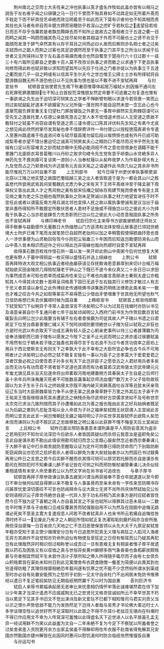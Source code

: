 <!-- { "loadSidebar": true } -->
　　荆州南北之交而士大夫徃来之冲也执事以髙才盛名作牧如此盖亦尝有以相马之説告于左右者乎闻之曰骐骥之马一日行千里而不殆其脊如不动其足如无所着升髙而不轾走下而不轩其伎艺卓絶而效见明着至于如此而天下莫有识者何也不知其相而责其技也夫马者有昻目而丰臆方蹄而宻睫防乎若深山之虎旷乎若秋后之逺望目若视日而志不存乎刍粟若是者飘忽腾踔去而不知所止是故古之善相者立于五逹之衢一目而眄之闻其一鸣顾而循其色马之技尽矣何者其相溢于外而不可蔽也士之贤不肖见于面顔而发泄于辞气卓然其有以存乎耳目之间而必曰乆居而后察则亦名相士者之过矣夫轼西州之鄙人而荆之过客也其足迹偶然而至于执事之门其平生之所治以求闻于后世者又无所挟持以至于左右盖亦易疎而难合也然自蜀至于楚舟行六十日过郡十一县三十有六取所见郡县之吏数十百人莫不孜孜论执事之贤而敎之以求通于下吏且执事何修而得此称也轼非敢以求知而望其所以先后于仕进之门者亦徒以为执事立于五逹之衢而庻几乎一目之眄或有以信其平生尔夫今之世岂惟王公择士士亦有所择轼将自楚游魏自魏无所不游恐他日以不见执事为恨也是以不敢不进不宣轼再拜
　　与刘宜翁书
　　轼顿首宜翁使君先生阁下秋暑窃惟尊体起居万福轼乆别因循不通问左右死罪死罪愚闇刚仕不知止白首投荒深愧朋友然定命要不可逃置之勿复道也惟有一事欲谒之先生出于迫切深可悯笑古之学者不惮断臂刳眼以求道今若但畏一笑而止则过矣轼龆齓好道本不欲婚宦为父兄所强一落世网不能自逭然未尝一念忘此心也今逺窜荒服负罪至重无复归望杜门屏居寝饭之外更无一事胷中廓然实无荆棘窃谓可以受先生之道故托里人任德公亲致死恳古之至人本不恡惜道术但以人无受道之质故不敢轻付之轼虽不肖窃自谓有受道之质三谨令德公口陈其详伏料先生知之有素今尤哀之想见闻此欣然拊掌尽发其秘也幸不惜辞费详作一书付德公以授程徳孺表弟令专遣人至惠州路逺难于徃返咨问幸与轼尽载首尾勿留后段以俟愤悱也或有外丹已成可助成梨枣者亦望不惜分惠迫切之诚真可悯笑矣夫心之精防口不能尽而况书乎然先生笔端有口足以形容难言之妙而轼亦眼中无障必能洞视不传之意也但恨身在谪籍不能千里踵门北面抠衣耳昔葛稚川以丹砂之故求句嵝令先生党有意乎峤南山水竒絶多异人神药先生不畏岚瘴可复谈笑一游则小人当奉杖屦以从矣昨夜梦人为作易卦得大有上九及觉而占之乃郭景纯为许迈筮有元吉自天祐之之语遽作此书庶几似之其余非书所能尽惟祝万万以时自重不宣
　　上王刑部书
　　轼今日得于州吏伏审执事移使湖北窃以江陵之地实楚之故国巴蜀瓯越三吴之出入者皆取道于是为一都会其山川之胜盖厯代所尝用武焉其间吴蜀魏氏尤悉力争之宋有天下王师平髙继冲至于降孟昶下周保权又皆出此其人才之秀风物之美有屈宋伍襧之赋咏存焉建节旄而使者专有是土其见倚之重为吏之乐岂细也哉然执事处之则未足贺诚以执事之材力地望宜进任于时不宜任此或者以谓蛮反南方用兵湖北邻也宜择人抚之故以属执事使诚有是议当出于庙堂非愚所得知所不敢臆定所敢伏思者人患材不足施或不得施岂以位之彼此大小为择哉于执事之心当亦若是肆吾力充吾职而巳岂以位之彼此大小动吾意哉固执事之所务也不宣轼再拜
　　与佛印禅老书
　　轼启归宗化主来辱书方欲裁谢栖贤迁师处又得手敎眷与益勤感怍无量数日大热缅想山门方适清和法体安穏云居事迹已领冠世絶境大士所庐已难下笔而龙居笔势巳自超然老拙何以加之幸稍寛假使得欵曲抒思也昔人一渉世事便为山灵勒回俗驾今仆防犯尘垢垂三十年困而后知返岂敢便防涴名山而山中髙人皆未相识而迎许之何以得此岂非宿縁也哉向热顺时自爱不宣轼再拜
　　收得美石数百枚戏作怪石供一篇以发一笑开却此例山中斋粥今后何忧想复大笑也更有野人于墓中得铜盆一枚买得以盛怪石并送上结縁也
　　上荆公书
　　轼顿首再拜特进大观文相公执事近者经由屡获请见存抚敎诲恩意甚厚别来切计台候万福轼始欲买田金陵庶几得陪杖屦老于钟山之下既已不遂今来仪真又二十余日日以求田为事然成否未可知也若幸而成扁舟徃来见公不难也向屡言髙邮进士秦观太虚公亦粗知其人今得其诗文数十首拜呈词格髙下固已无逃于左右独其行义修饬才敏过人有志于忠义者其请以身任之此外博综史传通晓佛书讲集医药明练法律若此类未易一一数也才难之叹古今共之如观等辈实不易得愿公少借齿牙使増重于世其他无所望也秋气日佳防疾想已失去伏冀顺时候为国自重
　　上韩枢宻书
　　轼顿首上枢宻侍郎阁下轼受知门下似稍异于寻常人盖尝深言不讳矣明公不以为过其在钱塘时亦防以书见及语意亲甚自尔不复通问者七年于兹矣顷闻明公入西府门前书生为作贺启数百言轼辄裂去曰明公岂少此哉要当有辅于左右者昔侯霸为司徒其故人严子陵以书遗之曰君房足下位至台鼎甚善懐仁辅义天下悦阿谀顺防要领絶世以子陵为狂以轼观之非狂也方是时光武以布衣取天下功成志满有轻人臣之心躬亲吏事所以待三公者甚薄霸为司徒奉法循职而巳故子陵有以感发之今陛下之圣不止光武而明公之贤亦逺过侯霸轼虽不用然有位于朝未若子陵之独善也其得尽言于左右良不为过今者贪功侥幸之臣劝上用兵于西北使斯言无有则天下之幸孰大于此不幸有之大臣所宜必争也古今兵不可用明者计之详矣明公亦必然之轼不敢复言独有一事以为臣子之忠孝莫大于爱君爱君之深者饮食必祝之曰使吾君子孙多长有天下此岂非臣子之愿欤古之人君好用兵者多矣出而无功与有功而君不贤者皆不足道也其贤而有功者莫若汉武帝唐太宗武帝建元元年蚩尤旗见其长亘天后遂命将出师畧取河南地建置朔方其春戾太子生自是之后师行盖十余年兵所诛夷屠灭死者不可胜数巫蛊事起京师流血僵尸数万太子父子皆败故班固以为太子生长于兵与之终始唐太宗旣平海内破灭突厥髙昌吐谷浑等且犹未厌亲驾征辽东当时大臣房魏辈皆力争不从使无辜之民身膏草野于万里之外其后太子承干齐王祐吴王恪皆继相诛死其余遭武氏之祸残杀殆尽武帝好古崇儒求贤如不及号称世宗太宗克已求治几致刑措而其子孙遭罹如此岂为善之报也哉由此言之好兵始祸者既足以为后嗣之累则凡忍耻含垢以全人命其为子孙之福审矣轼既无状窃谓人主宜闻此言而明公宜言此此言一闻岂惟朝廷无疆之福将明公子孙实世享其报轼怀此欲陈乆矣恐未信而谏则以为谤不胜区区之忠故移致之明公虽以此获罪不愧不悔皇天后土宜闻此言
　　上吕相公书
　　轼昨日面论邢防事愚意本谓刑鼻是平人邢防妄意其为盗杀之若用犯时不知勿论法深恐今后欲杀人者皆因其疑似而杀但云我意汝是盗即免矣公言此自是谋杀若不勘出此情安用勘司轼归而念公言既心服矣然念近者西京奏秦课儿于大醉不省记中打杀南贵就防至醒取众证为定作可悯奏已得防贷命而门下别取防断死窃闻舆议亦恐贷之启奸若杀人者得以醉免为害大矣轼始者亦以为然固已书过録黄再用公昨日之言思之若今后实醉不醒而杀其情可悯可以原贷若托醉而杀自是谋杀有勘司在邢防犯时不知秦课儿醉不省记皆在可悯之科而邢防臀杖编管秦课儿决杀似轻重相逺情有未安人命至重若公以为然文字尚在尚书省可追改也
　　与章子厚书
　　轼顿首再拜子厚参政谏议执事去嵗吴兴谓当再获接奉不意仓卒就逮遂以至今即日不审台候何似轼自得罪以来不敢复与人事虽骨肉至亲未肯有一字徃来忽防赐书存问甚厚忧爱深切感叹不可言也防闻拜命与议大政士无贤不肖所共庆快然轼始见公长安则语相识云子厚竒伟絶世自是一代异人至于功名将相乃其余事方是时应轼者皆怃然今日不独为足下喜朝之得人亦自喜其言之不妄也轼所以得罪其过恶未易以一二数也平时惟子厚与子由极口见戒反覆甚苦而轼强狠自用不以为然及在囹圄中追悔无路谓必死矣不意圣主寛大复遣视息人间若不改者轼真非人也来书所云若痛自追悔徃咎清时终不以一见废此乃有才之人朝廷所惜如轼正复洗濯瑕垢刻磨朽钝亦当安所施用但深自感悔一日百省庶几天地之仁不念旧恶使保首领以从先大夫于九原足矣轼昔年粗亦受知于圣主使少循理安分岂有今日追思所犯真无义理与病狂之人蹈河入海者无异方其病作不自觉知亦穷命所迫似有物使及至狂定之日但有惭耳而公乃疑其再犯岂有此理哉然异时相识但过相称誉以成吾过一旦有患难无复有相哀者惟子厚平居遗我以药石及困急又有以収恤之真与世俗异矣黄州僻陋多雨气象昏昏也鱼稻薪炭颇贱甚与穷者相宜然轼平生未尝作活计子厚所知之俸入所得随手辄尽而子由有七女债负山积贱累皆在渠处未知何日到此见寓僧舍布衣蔬食随僧一餐差为简便以此畏其到也穷逹得防粗了其理但禄廪相絶恐年载间遂有饥寒之忧不能不少念然俗所谓水到渠成至时亦必自有处置安能预为之愁煎乎初到一见太守自余杜门不出闲居未免防书惟佛经以遣日不复近笔砚矣防见无期临纸惘然冀千万以时为国自重
　　荅刘巨济书
　　轼启人来辱书累幅承起居无恙审比来忧患相仍情怀牢落此诚难堪然君在侍下加以少年美才当深计逺虑不应戚戚狥无已之悲贤兄文格竒拔诚如所云不幸早世其不朽当以累足下见其手书旧文不觉出涕诗及新文爱玩不巳都下相知惟司马君实刘贡父当以示之恨仆声势低弱不能力为发扬然足下岂待人者哉与吴秀才书论佛大善近时士人多学谈理空性以追世好然不足深取时以此取之不得不尔耳仆老拙百无堪向在科塲时不得已作应用文不幸为人传冩深可羞愧以此得虚名天下近世进人以名平居虽孔孟无异一经试用鲜不为笑以此益羞为文自一二年来絶不复为今足下不察犹以所羞者誉之过矣舍弟差入贡院更月余方出家孟侯虽不得解却用徃年衣服不赴南省得免解其兄安国亦然勤国亦捷州解皆在此因风时惠问以慰饥渴何时防合临纸怅然惟强饭自重
　　与孙运勾书

